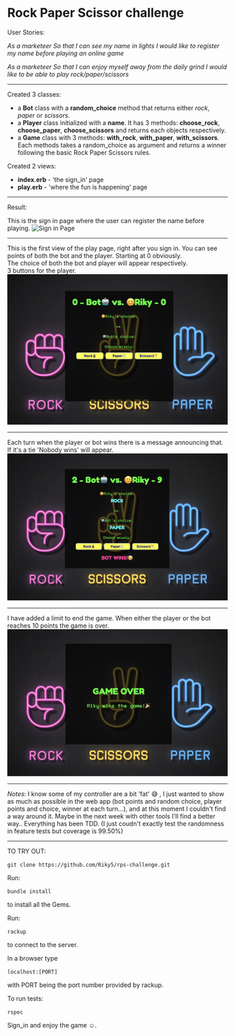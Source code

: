 # Rock Paper Scissor challenge

User Stories:

_As a marketeer
So that I can see my name in lights
I would like to register my name before playing an online game_

_As a marketeer
So that I can enjoy myself away from the daily grind
I would like to be able to play rock/paper/scissors_

---
Created 3 classes:
- a **Bot** class with a **random_choice** method that returns either _rock_, _paper_ or _scissors_.
- a **Player** class initialized with a **name**. It has 3 methods: **choose_rock**, **choose_paper**, **choose_scissors** and returns each objects respectively.
- a **Game** class with 3 methods: **with_rock**, **with_paper**, **with_scissors**. Each methods takes a random_choice as argument and returns a winner following the basic Rock Paper Scissors rules.

Created 2 views:
- **index.erb** - 'the sign_in' page
- **play.erb** - 'where the fun is happening' page

---
Result:

This is the sign in page where the user can register the name before playing.
![Sign in Page](/images/Sign_in_page.png)

---
This is the first view of the play page, right after you sign in.
You can see points of both the bot and the player. Starting at 0 obviously.  
The choice of both the bot and player will appear respectively.  
3 buttons for the player.
![Play view at first](/images/play_page_at_first.png)

---
Each turn when the player or bot wins there is a message announcing that. If it's a tie 'Nobody wins' will appear.
![Play view while playing](/images/a_few_turns_played.png)

---
I have added a limit to end the game. When either the player or the bot reaches 10 points the game is over.
![Game Over in play view](/images/game_over.png)

---
_Notes_: I know some of my controller are a bit 'fat' 😅 , I just wanted to show as much as possible in the web app (bot points and random choice, player points and choice, winner at each turn...), and at this moment I couldn't find a way around it. Maybe in the next week with other tools I'll find a better way.. Everything has been TDD. (I just coudn't exactly test the randomness in feature tests but coverage is 99.50%)

---
TO TRY OUT:

```
git clone https://github.com/Riky5/rps-challenge.git
```
Run:
``` 
bundle install 
```
to install all the Gems.

Run:
```
rackup
```
to connect to the server.  

In a browser type
```
localhost:[PORT]
```
with PORT being the port number provided by rackup.

To run tests:
```
rspec
```

Sign_in and enjoy the game ☺️.
